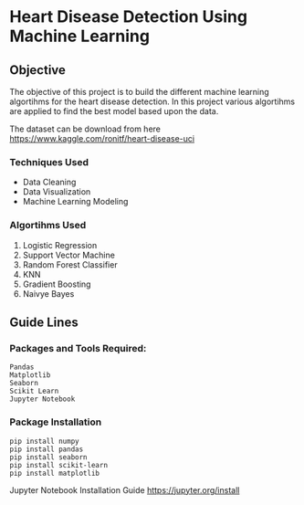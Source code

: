 # Heart Disease Detection Using Machine Learning

## Objective

The objective of this project is to build the different machine learning algortihms for the heart disease detection. In this project various algortihms are applied to find the best model based upon the data.

The dataset can be download from here https://www.kaggle.com/ronitf/heart-disease-uci

### Techniques Used

- Data Cleaning
- Data Visualization
- Machine Learning Modeling

### Algortihms Used

1. Logistic Regression
2. Support Vector Machine
3. Random Forest Classifier
4. KNN
5. Gradient Boosting 
6. Naivye Bayes

## Guide Lines 

### Packages and Tools Required:
```
Pandas 
Matplotlib
Seaborn
Scikit Learn
Jupyter Notebook
```
### Package Installation
```
pip install numpy
pip install pandas
pip install seaborn
pip install scikit-learn
pip install matplotlib
```
Jupyter Notebook Installation Guide  https://jupyter.org/install

